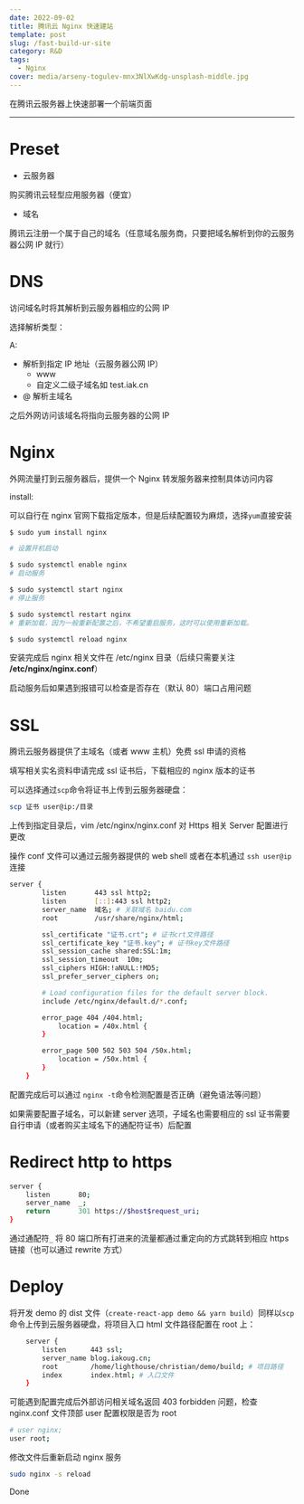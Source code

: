 ```yaml
---
date: 2022-09-02
title: 腾讯云 Nginx 快速建站
template: post
slug: /fast-build-ur-site
category: R&D
tags:
  - Nginx
cover: media/arseny-togulev-mnx3NlXwKdg-unsplash-middle.jpg
---
```


在腾讯云服务器上快速部署一个前端页面

---

# Preset

- 云服务器

购买腾讯云轻型应用服务器（便宜）

- 域名

腾讯云注册一个属于自己的域名（任意域名服务商，只要把域名解析到你的云服务器公网 IP 就行）

# DNS

访问域名时将其解析到云服务器相应的公网 IP

选择解析类型：

A:

- 解析到指定 IP 地址（云服务器公网 IP）
  - www
  - 自定义二级子域名如 test.iak.cn
- @ 解析主域名

之后外网访问该域名将指向云服务器的公网 IP

# Nginx

外网流量打到云服务器后，提供一个 Nginx 转发服务器来控制具体访问内容

install:

可以自行在 nginx 官网下载指定版本，但是后续配置较为麻烦，选择`yum`直接安装

```Bash
$ sudo yum install nginx

# 设置开机启动

$ sudo systemctl enable nginx
# 启动服务

$ sudo systemctl start nginx
# 停止服务

$ sudo systemctl restart nginx
# 重新加载，因为一般重新配置之后，不希望重启服务，这时可以使用重新加载。

$ sudo systemctl reload nginx

```

安装完成后 nginx 相关文件在 /etc/nginx 目录（后续只需要关注 **/etc/nginx/nginx.conf**）

启动服务后如果遇到报错可以检查是否存在（默认 80）端口占用问题

# SSL

腾讯云服务器提供了主域名（或者 www 主机）免费 ssl 申请的资格

填写相关实名资料申请完成 ssl 证书后，下载相应的 nginx 版本的证书

可以选择通过`scp`命令将证书上传到云服务器硬盘：

```Bash
scp 证书 user@ip:/目录
```

上传到指定目录后，vim /etc/nginx/nginx.conf 对 Https 相关 Server 配置进行更改

操作 conf 文件可以通过云服务器提供的 web shell 或者在本机通过 `ssh user@ip`连接

```Bash
server {
        listen       443 ssl http2;
        listen       [::]:443 ssl http2;
        server_name  域名; # 关联域名 baidu.com
        root         /usr/share/nginx/html;

        ssl_certificate "证书.crt"; # 证书crt文件路径
        ssl_certificate_key "证书.key"; # 证书key文件路径
        ssl_session_cache shared:SSL:1m;
        ssl_session_timeout  10m;
        ssl_ciphers HIGH:!aNULL:!MD5;
        ssl_prefer_server_ciphers on;

        # Load configuration files for the default server block.
        include /etc/nginx/default.d/*.conf;

        error_page 404 /404.html;
            location = /40x.html {
        }

        error_page 500 502 503 504 /50x.html;
            location = /50x.html {
        }
    }


```

配置完成后可以通过 `nginx -t`命令检测配置是否正确（避免语法等问题）

如果需要配置子域名，可以新建 server 选项，子域名也需要相应的 ssl 证书需要自行申请（或者购买主域名下的通配符证书）后配置

# Redirect http to https

```Bash
server {
    listen       80;
    server_name  _;
    return       301 https://$host$request_uri;
}
```

通过通配符`_` 将 80 端口所有打进来的流量都通过重定向的方式跳转到相应 https 链接（也可以通过 rewrite 方式）

# Deploy

将开发 demo 的 dist 文件（`create-react-app demo && yarn build`）同样以`scp`命令上传到云服务器硬盘，将项目入口 html 文件路径配置在 root 上：

```Bash
    server {
        listen      443 ssl;
        server_name blog.iakoug.cn;
        root        /home/lighthouse/christian/demo/build; # 项目路径
        index       index.html; # 入口文件
    }

```

可能遇到配置完成后外部访问相关域名返回 403 forbidden 问题，检查 nginx.conf 文件顶部 user 配置权限是否为 root

```Bash
# user nginx;
user root;
```

修改文件后重新启动 nginx 服务

```Bash
sudo nginx -s reload
```

Done
